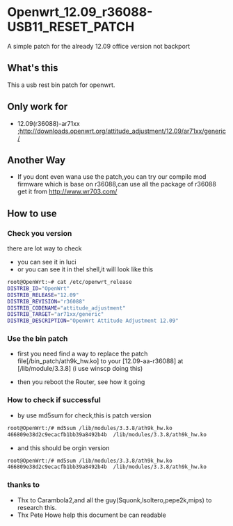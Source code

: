 Openwrt_12.09_r36088-USB11_RESET_PATCH
======================================

A simple patch for the already 12.09 office version not backport

## What's this
This a usb rest bin patch for openwrt.

## Only work for
* 12.09(r36088)-ar71xx
;http://downloads.openwrt.org/attitude_adjustment/12.09/ar71xx/generic/

## Another Way
* If you dont even wana use the patch,you can try our compile mod firmware which is base on r36088,can use all the package of r36088
 get it from http://www.wr703.com/

## How to use
### Check you version

there are lot way to check

* you can see it in luci
* or you can see it in thel shell,it will look like this

```bash
root@OpenWrt:~# cat /etc/openwrt_release 
DISTRIB_ID="OpenWrt"
DISTRIB_RELEASE="12.09"
DISTRIB_REVISION="r36088"
DISTRIB_CODENAME="attitude_adjustment"
DISTRIB_TARGET="ar71xx/generic"
DISTRIB_DESCRIPTION="OpenWrt Attitude Adjustment 12.09"
```

### Use the bin patch

* first you need find a way to replace the patch file[/bin_patch/ath9k_hw.ko] to your [12.09-aa-r36088] at [/lib/module/3.3.8] (i use winscp doing this)

* then you reboot the Router, see how it going


### How to check if successful

* by use md5sum for check,this is patch version

```bash
root@OpenWrt:/# md5sum /lib/modules/3.3.8/ath9k_hw.ko 
466809e38d2c9ecacfb1bb39a8492b4b  /lib/modules/3.3.8/ath9k_hw.ko
```

* and this should be orgin version

```bash
root@OpenWrt:/# md5sum /lib/modules/3.3.8/ath9k_hw.ko 
466809e38d2c9ecacfb1bb39a8492b4b  /lib/modules/3.3.8/ath9k_hw.ko
```

### thanks to
* Thx to Carambola2,and all the guy(Squonk,lsoltero,pepe2k,mips) to research this.
* Thx Pete Howe help this document be can readable
